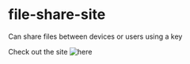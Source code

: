 # file-share-site
Can share files between devices or users using a key

Check out the site ![here](https://file-share-site.netlify.app/)
